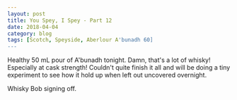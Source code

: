 ```yaml
---
layout: post
title: You Spey, I Spey - Part 12
date: 2018-04-04
category: blog
tags: [Scotch, Speyside, Aberlour A'bunadh 60]
---
```


Healthy 50 mL pour of A'bunadh tonight. Damn, that's a lot of whisky! Especially at cask strength! Couldn't quite finish it all and will be doing a tiny experiment to see how it hold up when left out uncovered overnight.

Whisky Bob signing off.

